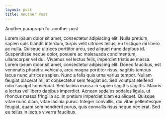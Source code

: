 ```yaml
---
layout: post
title: Another Post
---
```

<p>Another paragraph for another post</p>
<p>
Lorem ipsum dolor sit amet, consectetur adipiscing elit. Nulla pretium, sapien
quis blandit interdum, turpis velit ultrices tellus, eu tristique mi libero ac
nulla. Quisque ultrices porttitor arcu, sed aliquet nunc dapibus id.
Suspendisse neque dolor, posuere ac malesuada condimentum, ullamcorper vel dui.
Vivamus vel lectus felis, imperdiet tristique massa. Lorem ipsum dolor sit
amet, consectetur adipiscing elit. Donec faucibus, est venenatis pharetra
vehicula, arcu magna porttitor risus, sagittis tempus lacus nunc ultrices
sapien. Nunc a felis quis urna varius tempor. Nullam feugiat placerat mi, at
consectetur sem feugiat ac. Sed volutpat eleifend odio suscipit consequat. Sed
lacinia massa in sapien sagittis sagittis. Mauris a lectus vel libero dapibus
imperdiet. Aenean sodales sodales ligula, ut rhoncus massa fringilla ac. In
pretium imperdiet diam eu aliquet. Quisque vitae nunc diam, vitae lacinia
purus. Integer convallis, dui vitae pellentesque feugiat, quam sem hendrerit
purus, quis convallis risus neque nec erat. Sed eu tellus in lectus viverra
faucibus.
</p>
